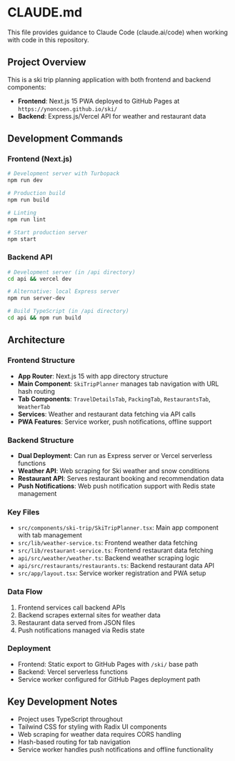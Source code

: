 # CLAUDE.md

This file provides guidance to Claude Code (claude.ai/code) when working with code in this repository.

## Project Overview

This is a ski trip planning application with both frontend and backend components:
- **Frontend**: Next.js 15 PWA deployed to GitHub Pages at `https://ynoncoen.github.io/ski/`
- **Backend**: Express.js/Vercel API for weather and restaurant data

## Development Commands

### Frontend (Next.js)
```bash
# Development server with Turbopack
npm run dev

# Production build
npm run build

# Linting
npm run lint

# Start production server
npm start
```

### Backend API
```bash
# Development server (in /api directory)
cd api && vercel dev

# Alternative: local Express server
npm run server-dev

# Build TypeScript (in /api directory)
cd api && npm run build
```

## Architecture

### Frontend Structure
- **App Router**: Next.js 15 with app directory structure
- **Main Component**: `SkiTripPlanner` manages tab navigation with URL hash routing
- **Tab Components**: `TravelDetailsTab`, `PackingTab`, `RestaurantsTab`, `WeatherTab`
- **Services**: Weather and restaurant data fetching via API calls
- **PWA Features**: Service worker, push notifications, offline support

### Backend Structure
- **Dual Deployment**: Can run as Express server or Vercel serverless functions
- **Weather API**: Web scraping for Ski weather and snow conditions
- **Restaurant API**: Serves restaurant booking and recommendation data
- **Push Notifications**: Web push notification support with Redis state management

### Key Files
- `src/components/ski-trip/SkiTripPlanner.tsx`: Main app component with tab management
- `src/lib/weather-service.ts`: Frontend weather data fetching
- `src/lib/restaurant-service.ts`: Frontend restaurant data fetching
- `api/src/weather/weather.ts`: Backend weather scraping logic
- `api/src/restaurants/restaurants.ts`: Backend restaurant data API
- `src/app/layout.tsx`: Service worker registration and PWA setup

### Data Flow
1. Frontend services call backend APIs
2. Backend scrapes external sites for weather data
3. Restaurant data served from JSON files
4. Push notifications managed via Redis state

### Deployment
- Frontend: Static export to GitHub Pages with `/ski/` base path
- Backend: Vercel serverless functions
- Service worker configured for GitHub Pages deployment path

## Key Development Notes

- Project uses TypeScript throughout
- Tailwind CSS for styling with Radix UI components
- Web scraping for weather data requires CORS handling
- Hash-based routing for tab navigation
- Service worker handles push notifications and offline functionality